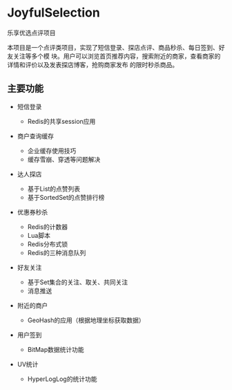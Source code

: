 # JoyfulSelection
乐享优选点评项目

本项目是一个点评类项目，实现了短信登录、探店点评、商品秒杀、每日签到、好友关注等多个模 块。用户可以浏览首页推荐内容，搜索附近的商家，查看商家的详情和评价以及发表探店博客，抢购商家发布 的限时秒杀商品。

## 主要功能

+ 短信登录
  + Redis的共享session应用
+ 商户查询缓存
  + 企业缓存使用技巧
  + 缓存雪崩、穿透等问题解决
+ 达人探店
  + 基于List的点赞列表
  + 基于SortedSet的点赞排行榜
+ 优惠券秒杀
  + Redis的计数器
  + Lua脚本
  + Redis分布式锁
  + Redis的三种消息队列
+ 好友关注
  + 基于Set集合的关注、取关、共同关注
  + 消息推送
+ 附近的商户
  + GeoHash的应用（根据地理坐标获取数据）
+ 用户签到
  + BitMap数据统计功能

+ UV统计
  + HyperLogLog的统计功能
